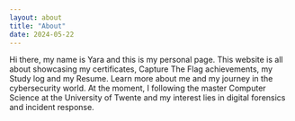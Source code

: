 ```yaml
---
layout: about
title: "About"
date: 2024-05-22
---
```

Hi there, my name is Yara and this is my personal page. This website is all about showcasing my certificates, Capture The Flag achievements, my Study log and my Resume. Learn more about me and my journey in the cybersecurity world. At the moment, I following the master Computer Science at the University of Twente and my interest lies in digital forensics and incident response. 

